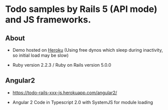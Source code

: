 # Todo samples by Rails 5 (API mode) and JS frameworks.

## About
* Demo hosted on [Heroku](https://todo-rails-xxx-js.herokuapp.com/angular2/)
    (Using free dynos which sleep during inactivity, so initial load may be slow)

* Ruby version 2.2.3 / Ruby on Rails version 5.0.0 

## Angular2
* https://todo-rails-xxx-js.herokuapp.com/angular2/

* Angular 2 Code in Typescript 2.0 with SystemJS for module loading
